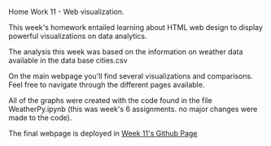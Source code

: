 Home Work 11 - Web visualization. 

This week's homework entailed learning about HTML web design to display powerful visualizations on data analytics. 

The analysis this week was based on the information on weather data available in the data base cities.csv 

On the main webpage you'll find several visualizations and comparisons. Feel free to navigate through the different pages available. 

All of the graphs were created with the code found in the file WeatherPy.ipynb (this was week's 6 assignments. no major changes were made to the code). 

The final webpage is deployed in [Week 11's Github Page](https://github.com/maurop13/maurop13.github.io "Week 11 Assignment- Weather visualizations")
